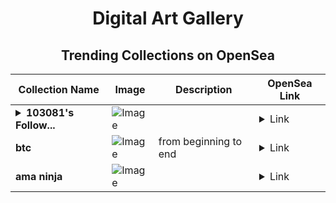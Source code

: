 <div align="center">

# Digital Art Gallery

## Trending Collections on OpenSea

| Collection Name                       | Image                                                                                     | Description                       | OpenSea Link                                                                                          |
|---------------------------------------|-------------------------------------------------------------------------------------------|-----------------------------------|--------------------------------------------------------------------------------------------------------|
| **<details><summary>103081's Follow...</summary>103081's Follower</details>** | ![Image](https://i.seadn.io/s/raw/files/19f9f090920392cc3650cbdf4361755b.png?w=500&auto=format?w=200&auto=format) |  | <details><summary>Link</summary>[103081's Follower](https://opensea.io/collection/103081-s-follower)</details> |
| **btc** | ![Image](https://i.seadn.io/s/raw/files/89360c9cc7b6d119635c2f6baf5a6c77.webp?w=500&auto=format?w=200&auto=format) | from beginning to end | <details><summary>Link</summary>[btc](https://opensea.io/collection/btc-950)</details> |
| **ama ninja** | ![Image](https://i.seadn.io/s/raw/files/6ac7f77b7563d09fcd781a1b9155396c.jpg?w=500&auto=format?w=200&auto=format) |  | <details><summary>Link</summary>[ama ninja](https://opensea.io/collection/ama-ninja-1)</details> |

</div>